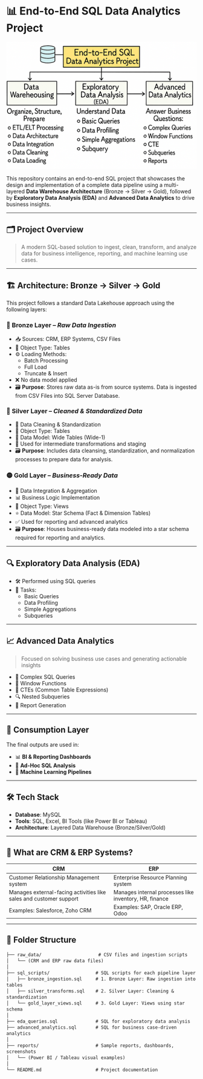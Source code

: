 # 📊 End-to-End SQL Data Analytics Project

![Project Overview](Project.png)

This repository contains an end-to-end SQL project that showcases the design and implementation of a complete data pipeline using a multi-layered **Data Warehouse Architecture** (Bronze → Silver → Gold), followed by **Exploratory Data Analysis (EDA)** and **Advanced Data Analytics** to drive business insights.

---

## 🗂️ Project Overview

> A modern SQL-based solution to ingest, clean, transform, and analyze data for business intelligence, reporting, and machine learning use cases.

---

## 🏗️ Architecture: Bronze → Silver → Gold

This project follows a standard Data Lakehouse approach using the following layers:

### 🔸 Bronze Layer – *Raw Data Ingestion*
- 📥 Sources: CRM, ERP Systems, CSV Files
- 🧱 Object Type: Tables
- ⚙️ Loading Methods:
  - Batch Processing
  - Full Load
  - Truncate & Insert
- ❌ No data model applied
- 🗃️ **Purpose**: Stores raw data as-is from source systems. Data is ingested from CSV Files into SQL Server Database.

### 🔹 Silver Layer – *Cleaned & Standardized Data*
- 🧼 Data Cleaning & Standardization
- 🧱 Object Type: Tables
- 🧬 Data Model: Wide Tables (Wide-1)
- 🔁 Used for intermediate transformations and staging
- 🗃️ **Purpose**: Includes data cleansing, standardization, and normalization processes to prepare data for analysis.

### 🟡 Gold Layer – *Business-Ready Data*
- 🔄 Data Integration & Aggregation
- 📊 Business Logic Implementation
- 🧱 Object Type: Views
- ⭐ Data Model: Star Schema (Fact & Dimension Tables)
- ✅ Used for reporting and advanced analytics
- 🗃️ **Purpose**: Houses business-ready data modeled into a star schema required for reporting and analytics.

---

## 🔍 Exploratory Data Analysis (EDA)

- 🛠️ Performed using SQL queries
- 🧾 Tasks:
  - Basic Queries
  - Data Profiling
  - Simple Aggregations
  - Subqueries

---

## 📈 Advanced Data Analytics

> Focused on solving business use cases and generating actionable insights

- 🧠 Complex SQL Queries
- 🔁 Window Functions
- 🧵 CTEs (Common Table Expressions)
- 🔍 Nested Subqueries
- 📄 Report Generation

---

## 🚀 Consumption Layer

The final outputs are used in:
- 📊 **BI & Reporting Dashboards**
- 🧪 **Ad-Hoc SQL Analysis**
- 🤖 **Machine Learning Pipelines**

---

## 🛠️ Tech Stack

- **Database**: MySQL
- **Tools**: SQL, Excel, BI Tools (like Power BI or Tableau)
- **Architecture**: Layered Data Warehouse (Bronze/Silver/Gold)

---

## 🧠 What are CRM & ERP Systems?

| CRM | ERP |
|-----|-----|
| Customer Relationship Management system | Enterprise Resource Planning system |
| Manages external-facing activities like sales and customer support | Manages internal processes like inventory, HR, finance |
| Examples: Salesforce, Zoho CRM | Examples: SAP, Oracle ERP, Odoo |

---

## 📁 Folder Structure

```plaintext
├── raw_data/                     # CSV files and ingestion scripts
│   └── (CRM and ERP raw data files)
│
├── sql_scripts/                 # SQL scripts for each pipeline layer
│   ├── bronze_ingestion.sql     # 1. Bronze Layer: Raw ingestion into tables
│   ├── silver_transforms.sql    # 2. Silver Layer: Cleaning & standardization
│   └── gold_layer_views.sql     # 3. Gold Layer: Views using star schema
│
├── eda_queries.sql              # SQL for exploratory data analysis
├── advanced_analytics.sql       # SQL for business case-driven analytics
│
├── reports/                     # Sample reports, dashboards, screenshots
│   └── (Power BI / Tableau visual examples)
│
└── README.md                    # Project documentation
